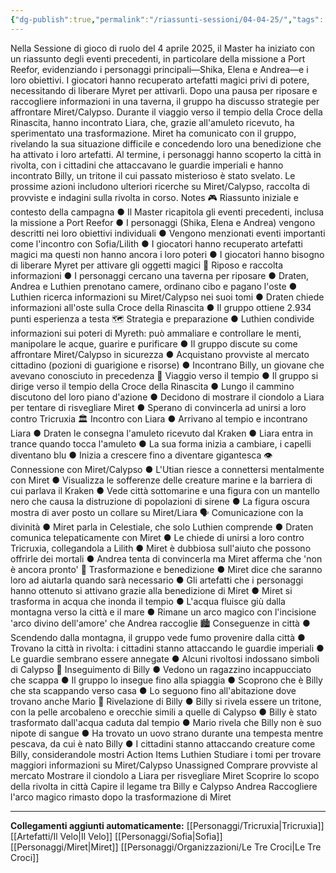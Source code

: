 ```yaml
---
{"dg-publish":true,"permalink":"/riassunti-sessioni/04-04-25/","tags":["billy","miret","sofia"],"noteIcon":""}
---
```


Nella Sessione di gioco di ruolo del 4 aprile 2025, il Master ha iniziato con un riassunto degli eventi precedenti, in particolare della missione a Port Reefor, evidenziando i personaggi principali—Shika, Elena e Andrea—e i loro obiettivi. I giocatori hanno recuperato artefatti magici privi di potere, necessitando di liberare Myret per attivarli. Dopo una pausa per riposare e raccogliere informazioni in una taverna, il gruppo ha discusso strategie per affrontare Miret/Calypso. Durante il viaggio verso il tempio della Croce della Rinascita, hanno incontrato Liara, che, grazie all'amuleto ricevuto, ha sperimentato una trasformazione. Miret ha comunicato con il gruppo, rivelando la sua situazione difficile e concedendo loro una benedizione che ha attivato i loro artefatti. Al termine, i personaggi hanno scoperto la città in rivolta, con i cittadini che attaccavano le guardie imperiali e hanno incontrato Billy, un tritone il cui passato misterioso è stato svelato. Le prossime azioni includono ulteriori ricerche su Miret/Calypso, raccolta di provviste e indagini sulla rivolta in corso.
Notes
🎮 Riassunto iniziale e contesto della campagna
● Il Master ricapitola gli eventi precedenti, inclusa la missione a Port Reefor
● I personaggi (Shika, Elena e Andrea) vengono descritti nei loro obiettivi individuali
● Vengono menzionati eventi importanti come l'incontro con Sofia/Lilith
● I giocatori hanno recuperato artefatti magici ma questi non hanno ancora i loro poteri
● I giocatori hanno bisogno di liberare Myret per attivare gli oggetti magici
🛌 Riposo e raccolta informazioni
● I personaggi cercano una taverna per riposare
● Draten, Andrea e Luthien prenotano camere, ordinano cibo e pagano l'oste
● Luthien ricerca informazioni su Miret/Calypso nei suoi tomi
● Draten chiede informazioni all'oste sulla Croce della Rinascita
● Il gruppo ottiene 2.934 punti esperienza a testa
🗺️
Strategia e preparazione
● Luthien condivide informazioni sui poteri di Myreth: può ammaliare e controllare le menti, manipolare le acque, guarire e purificare
● Il gruppo discute su come affrontare Miret/Calypso in sicurezza
● Acquistano provviste al mercato cittadino (pozioni di guarigione e risorse)
● Incontrano Billy, un giovane che avevano conosciuto in precedenza
🚶 Viaggio verso il tempio
● Il gruppo si dirige verso il tempio della Croce della Rinascita
● Lungo il cammino discutono del loro piano d'azione
● Decidono di mostrare il ciondolo a Liara per tentare di risvegliare Miret
● Sperano di convincerla ad unirsi a loro contro Tricruxia
🏛️
Incontro con Liara
● Arrivano al tempio e incontrano Liara
● Draten le consegna l'amuleto ricevuto dal Kraken
● Liara entra in trance quando tocca l'amuleto
● La sua forma inizia a cambiare, i capelli diventano blu
● Inizia a crescere fino a diventare gigantesca
👁️
Connessione con Miret/Calypso
● L'Utian riesce a connettersi mentalmente con Miret
● Visualizza le sofferenze delle creature marine e la barriera di cui parlava il Kraken
● Vede città sottomarine e una figura con un mantello nero che causa la distruzione di popolazioni di sirene
● La figura oscura mostra di aver posto un collare su Miret/Liara
🗣️
Comunicazione con la divinità
● Miret parla in Celestiale, che solo Luthien comprende
● Draten comunica telepaticamente con Miret
● Le chiede di unirsi a loro contro Tricruxia, collegandola a Lilith
● Miret è dubbiosa sull'aiuto che possono offrirle dei mortali
● Andrea tenta di convincerla ma Miret afferma che 'non è ancora pronto'
🌊 Trasformazione e benedizione
● Miret dice che saranno loro ad aiutarla quando sarà necessario
● Gli artefatti che i personaggi hanno ottenuto si attivano grazie alla benedizione di Miret
● Miret si trasforma in acqua che inonda il tempio
● L'acqua fluisce giù dalla montagna verso la città e il mare
● Rimane un arco magico con l'incisione 'arco divino dell'amore' che Andrea raccoglie
🏙️
Conseguenze in città
● Scendendo dalla montagna, il gruppo vede fumo provenire dalla città
● Trovano la città in rivolta: i cittadini stanno attaccando le guardie imperiali
● Le guardie sembrano essere annegate
● Alcuni rivoltosi indossano simboli di Calypso
🏃 Inseguimento di Billy
● Vedono un ragazzino incappucciato che scappa
● Il gruppo lo insegue fino alla spiaggia
● Scoprono che è Billy che sta scappando verso casa
● Lo seguono fino all'abitazione dove trovano anche Mario
🧜 Rivelazione di Billy
● Billy si rivela essere un tritone, con la pelle arcobaleno e orecchie simili a quelle di Calypso
● Billy è stato trasformato dall'acqua caduta dal tempio
● Mario rivela che Billy non è suo nipote di sangue
● Ha trovato un uovo strano durante una tempesta mentre pescava, da cui è nato Billy
● I cittadini stanno attaccando creature come Billy, considerandole mostri
Action Items
Luthien
Studiare i tomi per trovare maggiori informazioni su Miret/Calypso
Unassigned
Comprare provviste al mercato
Mostrare il ciondolo a Liara per risvegliare Miret
Scoprire lo scopo della rivolta in città
Capire il legame tra Billy e Calypso
Andrea
Raccogliere l'arco magico rimasto dopo la trasformazione di Miret

---
**Collegamenti aggiunti automaticamente:**
[[Personaggi/Tricruxia\|Tricruxia]] [[Artefatti/Il Velo\|Il Velo]] [[Personaggi/Sofia\|Sofia]] [[Personaggi/Miret\|Miret]] [[Personaggi/Organizzazioni/Le Tre Croci\|Le Tre Croci]]